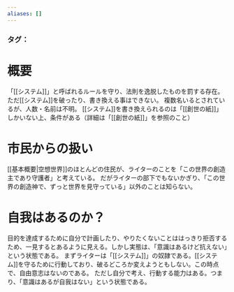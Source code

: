 ```yaml
---
aliases: []
---
```

### タグ：
# 概要
「[[システム]]」と呼ばれるルールを守り、法則を逸脱したものを罰する存在。
ただ[[システム]]を破ったり、書き換える事はできない。
複数名いるとされているが、人数・名前は不明。
[[システム]]を書き換えられるのは「[[創世の紙]]」しかいない上、条件がある（詳細は「[[創世の紙]]」を参照のこと）
# 市民からの扱い
[[基本概要|空想世界]]のほとんどの住民が、ライターのことを「この世界の創造主であり守護者」と考えている。
だがライターの部下でもないかぎり、「この世界の創造神で、ずっと世界を見守っている」以外のことは知らない。
# 自我はあるのか？
目的を達成するために自分で計画したり、やりたくないことははっきり拒否するため、一見するとあるように見える。しかし実態は、「意識はあるけど抗えない」という状態である。
まずライターは「[[システム]]」の奴隷である。[[システム]]を守るために行動しており、破るどころか変えようともしない。この時点で、自由意志はないのである。
ただし自分で考え、行動する能力はある。つまり、「意識はあるが自我はない」という状態である。